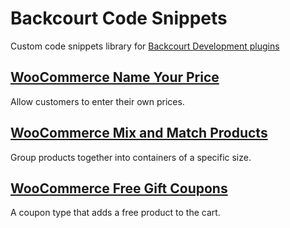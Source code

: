 # Backcourt Code Snippets
Custom code snippets library for [Backcourt Development plugins](https://woocommerce.com/vendor/backcourt-development/)

## [WooCommerce Name Your Price](https://woocommerce.com/products/name-your-price/)
Allow customers to enter their own prices.

## [WooCommerce Mix and Match Products](https://woocommerce.com/products/woocommerce-mix-and-match-products/)
Group products together into containers of a specific size.

## [WooCommerce Free Gift Coupons](https://woocommerce.com/products/free-gift-coupons/)
A coupon type that adds a free product to the cart.